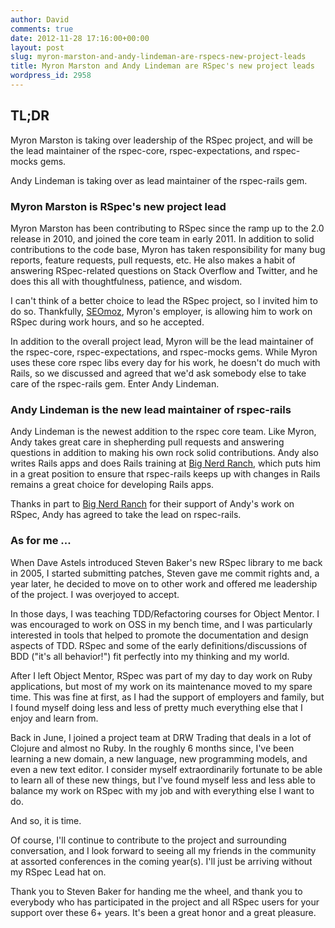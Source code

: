 ```yaml
---
author: David
comments: true
date: 2012-11-28 17:16:00+00:00
layout: post
slug: myron-marston-and-andy-lindeman-are-rspecs-new-project-leads
title: Myron Marston and Andy Lindeman are RSpec's new project leads
wordpress_id: 2958
---
```


## TL;DR

Myron Marston is taking over leadership of the RSpec project, and will
be the lead maintainer of the rspec-core, rspec-expectations, and
rspec-mocks gems.

Andy Lindeman is taking over as lead maintainer of the rspec-rails gem.

### Myron Marston is RSpec's new project lead

Myron Marston has been contributing to RSpec since the ramp up to the
2.0 release in 2010, and joined the core team in early 2011. In addition
to solid contributions to the code base, Myron has taken responsibility
for many bug reports, feature requests, pull requests, etc. He also
makes a habit of answering RSpec-related questions on Stack Overflow and
Twitter, and he does this all with thoughtfulness, patience, and
wisdom.

I can't think of a better choice to lead the RSpec project, so I invited
him to do so. Thankfully, [SEOmoz](http://www.seomoz.org/), Myron's
employer, is allowing him to work on RSpec during work hours, and so he
accepted.

In addition to the overall project lead, Myron will be the lead
maintainer of the rspec-core, rspec-expectations, and rspec-mocks
gems. While Myron uses these core rspec libs every day for his work,
he doesn't do much with Rails, so we discussed and agreed that we'd ask
somebody else to take care of the rspec-rails gem. Enter Andy Lindeman.

### Andy Lindeman is the new lead maintainer of rspec-rails

Andy Lindeman is the newest addition to the rspec core team. Like Myron,
Andy takes great care in shepherding pull requests and answering
questions in addition to making his own rock solid contributions.  Andy
also writes Rails apps and does Rails training at
[Big Nerd Ranch](http://bignerdranch.com/), which puts him in a great
position to ensure that rspec-rails keeps up with changes in Rails
remains a great choice for developing Rails apps.

Thanks in part to [Big Nerd Ranch](http://bignerdranch.com/) for their
support of Andy's work on RSpec, Andy has agreed to take the lead on
rspec-rails.

### As for me ...

When Dave Astels introduced Steven Baker's new RSpec library to me back
in 2005, I started submitting patches, Steven gave me commit rights and,
a year later, he decided to move on to other work and offered me
leadership of the project.  I was overjoyed to accept.

In those days, I was teaching TDD/Refactoring courses for Object
Mentor. I was encouraged to work on OSS in my bench time, and I was
particularly interested in tools that helped to promote the
documentation and design aspects of TDD. RSpec and some of the early
definitions/discussions of BDD ("it's all behavior!") fit perfectly into
my thinking and my world.

After I left Object Mentor, RSpec was part of my day to day work on Ruby
applications, but most of my work on its maintenance moved to my spare
time. This was fine at first, as I had the support of employers and
family, but I found myself doing less and less of pretty much everything
else that I enjoy and learn from.

Back in June, I joined a project team at DRW Trading that deals in a lot
of Clojure and almost no Ruby.  In the roughly 6 months since, I've been
learning a new domain, a new language, new programming models, and even
a new text editor. I consider myself extraordinarily fortunate to be
able to learn all of these new things, but I've found myself less and
less able to balance my work on RSpec with my job and with everything
else I want to do.

And so, it is time.

Of course, I'll continue to contribute to the project and surrounding
conversation, and I look forward to seeing all my friends in the
community at assorted conferences in the coming year(s). I'll just
be arriving without my RSpec Lead hat on.

Thank you to Steven Baker for handing me the wheel, and thank you to
everybody who has participated in the project and all RSpec users for
your support over these 6+ years. It's been a great honor and a great
pleasure.

